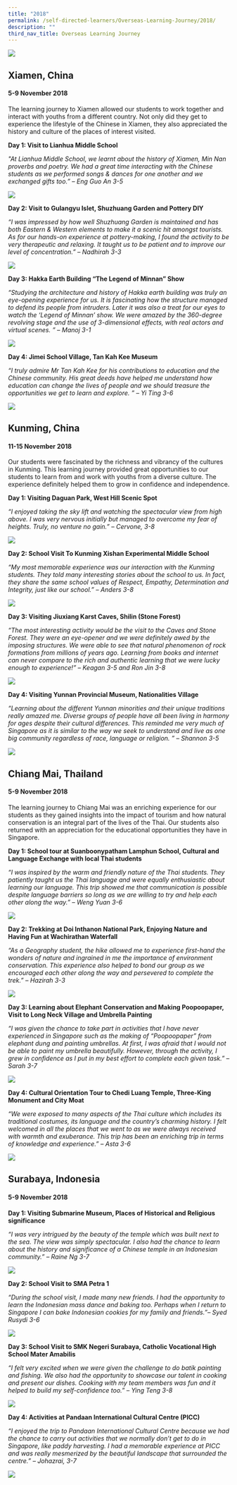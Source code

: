 ```yaml
---
title: "2018"
permalink: /self-directed-learners/Overseas-Learning-Journey/2018/
description: ""
third_nav_title: Overseas Learning Journey
---
```

![](/images/Overseas%20Learning%20Journey/OLJ%202018/OLJ2018_banner.jpg)
## Xiamen, China
#### 5-9 November 2018 

The learning journey to Xiamen allowed our students to work together and interact with youths from a different country. Not only did they get to experience the lifestyle of the Chinese in Xiamen, they also appreciated the history and culture of the places of interest visited.

**Day 1: Visit to Lianhua Middle School**

*"At Lianhua Middle School, we learnt about the history of Xiamen, Min Nan proverbs and poetry. We had a great time interacting with the Chinese students as we performed songs & dances for one another and we exchanged gifts too.” – Eng Guo An 3-5*

![](/images/Overseas%20Learning%20Journey/OLJ%202018/OLJ2018_XiamenDay1.jpg)

**Day 2: Visit to Gulangyu Islet, Shuzhuang Garden and Pottery DIY**

_“I was impressed by how well Shuzhuang Garden is maintained and has both Eastern & Western elements to make it a scenic hit amongst tourists. As for our hands-on experience at pottery-making, I found the activity to be very therapeutic and relaxing. It taught us to be patient and to improve our level of concentration.” – Nadhirah 3-3_

![](/images/Overseas%20Learning%20Journey/OLJ%202018/OLJ2018_XiamenDay2.jpg)

**Day 3: Hakka Earth Building “The Legend of Minnan” Show**  

_“Studying the architecture and history of Hakka earth building was truly an eye-opening experience for us. It is fascinating how the structure managed to defend its people from intruders. Later it was also a treat for our eyes to watch the ‘Legend of Minnan’ show. We were amazed by the 360-degree revolving stage and the use of 3-dimensional effects, with real actors and virtual scenes. ” – Manoj 3-1_

![](/images/Overseas%20Learning%20Journey/OLJ%202018/OLJ2018_XiamenDay3.jpg)

**Day 4: Jimei School Village, Tan Kah Kee Museum**

*“I truly admire Mr Tan Kah Kee for his contributions to education and the Chinese community. His great deeds have helped me understand how education can change the lives of people and we should treasure the opportunities we get to learn and explore. ” – Yi Ting 3-6*

![](/images/Overseas%20Learning%20Journey/OLJ%202018/OLJ2018_XiamenDay4.jpg)

## Kunming, China
#### 11-15 November 2018

Our students were fascinated by the richness and vibrancy of the cultures in Kunming. This learning journey provided great opportunities to our students to learn from and work with youths from a diverse culture. The experience definitely helped them to grow in confidence and independence.

**Day 1: Visiting Daguan Park, West Hill Scenic Spot**

*“I enjoyed taking the sky lift and watching the spectacular view from high above. I was very nervous initially but managed to overcome my fear of heights. Truly, no venture no gain.” – Cervone, 3-8*

![](/images/Overseas%20Learning%20Journey/OLJ%202018/OLJ2018_KunmingDay1.jpg)

**Day 2: School Visit To Kunming Xishan Experimental Middle School**

_“My most memorable experience was our interaction with the Kunming students. They told many interesting stories about the school to us. In fact, they share the same school values of Respect, Empathy, Determination and Integrity, just like our school.” – Anders 3-8_

![](/images/Overseas%20Learning%20Journey/OLJ%202018/OLJ2018_KunmingDay2.jpg)

**Day 3: Visiting Jiuxiang Karst Caves, Shilin (Stone Forest)**

_“The most interesting activity would be the visit to the Caves and Stone Forest. They were an eye-opener and we were definitely awed by the imposing structures. We were able to see that natural phenomenon of rock formations from millions of years ago. Learning from books and internet can never compare to the rich and authentic learning that we were lucky enough to experience!” – Keagan 3-5 and Ron Jin 3-8_

![](/images/Overseas%20Learning%20Journey/OLJ%202018/OLJ2018_KunmingDay3.jpg)

**Day 4: Visiting Yunnan Provincial Museum, Nationalities Village**

_“Learning about the different Yunnan minorities and their unique traditions really amazed me. Diverse groups of people have all been living in harmony for ages despite their cultural differences. This reminded me very much of Singapore as it is similar to the way we seek to understand and live as one big community regardless of race, language or religion. ” – Shannon 3-5_

![](/images/Overseas%20Learning%20Journey/OLJ%202018/OLJ2018_KunmingDay4.jpg)

## Chiang Mai, Thailand
#### 5-9 November 2018

The learning journey to Chiang Mai was an enriching experience for our students as they gained insights into the impact of tourism and how natural conservation is an integral part of the lives of the Thai. Our students also returned with an appreciation for the educational opportunities they have in Singapore.

**Day 1: School tour at Suanboonypatham Lamphun School, Cultural and Language Exchange with local Thai students**

_“I was inspired by the warm and friendly nature of the Thai students. They patiently taught us the Thai language and were equally enthusiastic about learning our language. This trip showed me that communication is possible despite language barriers so long as we are willing to try and help each other along the way.” – Weng Yuan 3-6_

![](/images/Overseas%20Learning%20Journey/OLJ%202018/OLJ2018_ChiangMaiDay1.jpg)

**Day 2: Trekking at Doi Inthanon National Park, Enjoying Nature and Having Fun at Wachirathan Waterfall**

_“As a Geography student, the hike allowed me to experience first-hand the wonders of nature and ingrained in me the importance of environment conservation. This experience also helped to bond our group as we encouraged each other along the way and persevered to complete the trek.” – Hazirah 3-3_

![](/images/Overseas%20Learning%20Journey/OLJ%202018/OLJ2018_ChiangMaiDay2.jpg)

**Day 3: Learning about Elephant Conservation and Making Poopoopaper, Visit to Long Neck Village and Umbrella Painting**

_“I was given the chance to take part in activities that I have never experienced in Singapore such as the making of “Poopoopaper” from elephant dung and painting umbrellas. At first, I was afraid that I would not be able to paint my umbrella beautifully. However, through the activity, I grew in confidence as I put in my best effort to complete each given task.” – Sarah 3-7_

![](/images/Overseas%20Learning%20Journey/OLJ%202018/OLJ2018_ChiangMaiDay3.jpg)

**Day 4: Cultural Orientation Tour to Chedi Luang Temple, Three-King Monument and City Moat**  

*“We were exposed to many aspects of the Thai culture which includes its traditional costumes, its language and the country’s charming history. I felt welcomed in all the places that we went to as we were always received with warmth and exuberance. This trip has been an enriching trip in terms of knowledge and experience.” – Asta 3-6*

![](/images/Overseas%20Learning%20Journey/OLJ%202018/OLJ2018_ChiangMaiDay4.jpg)

## Surabaya, Indonesia
#### 5-9 November 2018

**Day 1: Visiting Submarine Museum, Places of Historical and Religious significance**

_“I was very intrigued by the beauty of the temple which was built next to the sea. The view was simply spectacular. I also had the chance to learn about the history and significance of a Chinese temple in an Indonesian community.” – Raine Ng 3-7_

![](/images/Overseas%20Learning%20Journey/OLJ%202018/OLJ2018_SurabayaDay1.jpg)

**Day 2: School Visit to SMA Petra 1**

_“During the school visit, I made many new friends. I had the opportunity to learn the Indonesian mass dance and baking too. Perhaps when I return to Singapore I can bake Indonesian cookies for my family and friends.”– Syed Rusydi 3-6_

![](/images/Overseas%20Learning%20Journey/OLJ%202018/OLJ2018_SurabayaDay2.jpg)

**Day 3: School Visit to SMK Negeri Surabaya, Catholic Vocational High School Mater Amabilis**

_“I felt very excited when we were given the challenge to do batik painting and fishing. We also had the opportunity to showcase our talent in cooking and present our dishes. Cooking with my team members was fun and it helped to build my self-confidence too.” – Ying Teng 3-8_

![](/images/Overseas%20Learning%20Journey/OLJ%202018/OLJ2018_SurabayaDay3.jpg)

**Day 4: Activities at Pandaan International Cultural Centre (PICC)**

_“I enjoyed the trip to Pandaan International Cultural Centre because we had the chance to carry out activities that we normally don’t get to do in Singapore, like paddy harvesting. I had a memorable experience at PICC and was really mesmerized by the beautiful landscape that surrounded the centre.” – Johazrai, 3-7_

![](/images/Overseas%20Learning%20Journey/OLJ%202018/OLJ2018_SurabayaDay4.jpg)